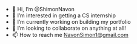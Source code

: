 - 👋 Hi, I’m @ShimonNavon
- 👀 I’m interested in getting a CS internship 
- 🌱 I’m currently working on building my portfolio 
- 💞️ I’m looking to collaborate on anything at all! 
- 📫 How to reach me NavonSimon1@gmail.com

<!---
ShimonNavon/ShimonNavon is a ✨ special ✨ repository because its `README.md` (this file) appears on your GitHub profile.
You can click the Preview link to take a look at your changes.
--->

